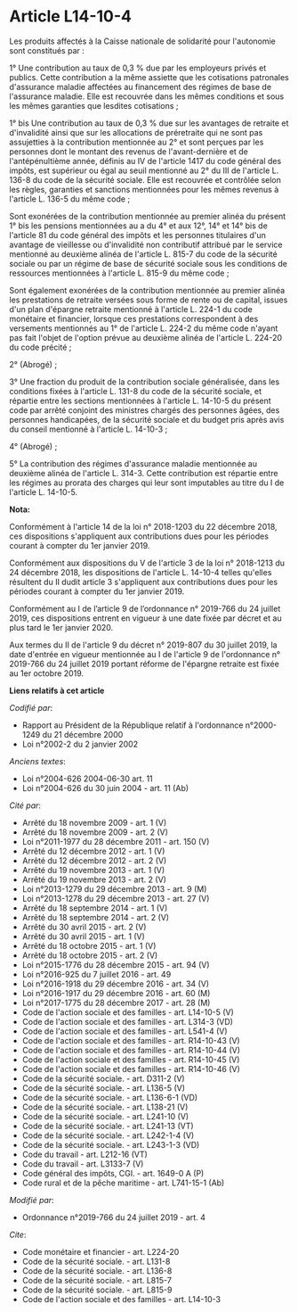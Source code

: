 # Article L14-10-4

Les produits affectés à la Caisse nationale de solidarité pour l'autonomie sont constitués par : 

1° Une contribution au taux de 0,3 % due par les employeurs privés et publics. Cette contribution a la même assiette que les
cotisations patronales d'assurance maladie affectées au financement des régimes de base de l'assurance maladie. Elle est
recouvrée dans les mêmes conditions et sous les mêmes garanties que lesdites cotisations ; 

1° bis Une contribution au taux de 0,3 % due sur les avantages de retraite et d'invalidité ainsi que sur les allocations de
préretraite qui ne sont pas assujetties à la contribution mentionnée au 2° et sont perçues par les personnes dont le montant
des revenus de l'avant-dernière et de l'antépénultième année, définis au IV de l'article 1417 du code général des impôts, est
supérieur ou égal au seuil mentionné au 2° du III de l'article L. 136-8 du code de la sécurité sociale. Elle est recouvrée et
contrôlée selon les règles, garanties et sanctions mentionnées pour les mêmes revenus à l'article L. 136-5 du même code ; 

Sont exonérées de la contribution mentionnée au premier alinéa du présent 1° bis les pensions mentionnées au a du 4° et aux
12°, 14° et 14° bis de l'article 81 du code général des impôts et les personnes titulaires d'un avantage de vieillesse ou
d'invalidité non contributif attribué par le service mentionné au deuxième alinéa de l'article L. 815-7 du code de la
sécurité sociale ou par un régime de base de sécurité sociale sous les conditions de ressources mentionnées à l'article L.
815-9 du même code ; 

Sont également exonérées de la contribution mentionnée au premier alinéa les prestations de retraite versées sous forme de
rente ou de capital, issues d'un plan d'épargne retraite mentionné à l'article L. 224-1 du code monétaire et financier,
lorsque ces prestations correspondent à des versements mentionnés au 1° de l'article L. 224-2 du même code n'ayant pas fait
l'objet de l'option prévue au deuxième alinéa de l'article L. 224-20 du code précité ; 

2° (Abrogé) ; 

3° Une fraction du produit de la contribution sociale généralisée, dans les conditions fixées à l'article L. 131-8 du code de
la sécurité sociale, et répartie entre les sections mentionnées à l'article L. 14-10-5 du présent code par arrêté conjoint
des ministres chargés des personnes âgées, des personnes handicapées, de la sécurité sociale et du budget pris après avis du
conseil mentionné à l'article L. 14-10-3 ; 

4° (Abrogé) ; 

5° La contribution des régimes d'assurance maladie mentionnée au deuxième alinéa de l'article L. 314-3. Cette contribution
est répartie entre les régimes au prorata des charges qui leur sont imputables au titre du I de l'article L. 14-10-5.

**Nota:**

Conformément à l'article 14 de la loi n° 2018-1203 du 22 décembre 2018, ces dispositions s'appliquent aux contributions dues
pour les périodes courant à compter du 1er janvier 2019.

Conformément aux dispositions du V de l'article 3 de la loi n° 2018-1213 du 24 décembre 2018, les dispositions de l'article
L. 14-10-4 telles qu'elles résultent du II dudit article 3 s'appliquent aux contributions dues pour les périodes courant à
compter du 1er janvier 2019.

Conformément au I de l’article 9 de l’ordonnance n° 2019-766 du 24 juillet 2019, ces dispositions entrent en vigueur à une
date fixée par décret et au plus tard le 1er janvier 2020.

Aux termes du II de l'article 9 du décret n° 2019-807 du 30 juillet 2019, la date d'entrée en vigueur mentionnée au I de
l'article 9 de l'ordonnance n° 2019-766 du 24 juillet 2019 portant réforme de l'épargne retraite est fixée au 1er octobre
2019.

**Liens relatifs à cet article**

_Codifié par_:

  - Rapport au Président de la République relatif à l'ordonnance n°2000-1249 du 21 décembre 2000
  - Loi n°2002-2 du 2 janvier 2002

_Anciens textes_:

  - Loi n°2004-626 2004-06-30 art. 11
  - Loi n°2004-626 du 30 juin 2004 - art. 11 (Ab)

_Cité par_:

  - Arrêté du 18 novembre 2009 - art. 1 (V)
  - Arrêté du 18 novembre 2009 - art. 2 (V)
  - Loi n°2011-1977 du 28 décembre 2011 - art. 150 (V)
  - Arrêté du 12 décembre 2012 - art. 1 (V)
  - Arrêté du 12 décembre 2012 - art. 2 (V)
  - Arrêté du 19 novembre 2013 - art. 1 (V)
  - Arrêté du 19 novembre 2013 - art. 2 (V)
  - Loi n°2013-1279 du 29 décembre 2013 - art. 9 (M)
  - Loi n°2013-1278 du 29 décembre 2013 - art. 27 (V)
  - Arrêté du 18 septembre 2014 - art. 1 (V)
  - Arrêté du 18 septembre 2014 - art. 2 (V)
  - Arrêté du 30 avril 2015 - art. 2 (V)
  - Arrêté du 30 avril 2015 - art. 1 (V)
  - Arrêté du 18 octobre 2015 - art. 1 (V)
  - Arrêté du 18 octobre 2015 - art. 2 (V)
  - Loi n°2015-1776 du 28 décembre 2015 - art. 94 (V)
  - Loi n°2016-925 du 7 juillet 2016 - art. 49
  - Loi n°2016-1918 du 29 décembre 2016 - art. 34 (V)
  - Loi n°2016-1917 du 29 décembre 2016 - art. 60 (M)
  - Loi n°2017-1775 du 28 décembre 2017 - art. 28 (M)
  - Code de l'action sociale et des familles - art. L14-10-5 (V)
  - Code de l'action sociale et des familles - art. L314-3 (VD)
  - Code de l'action sociale et des familles - art. L541-4 (V)
  - Code de l'action sociale et des familles - art. R14-10-43 (V)
  - Code de l'action sociale et des familles - art. R14-10-44 (V)
  - Code de l'action sociale et des familles - art. R14-10-45 (V)
  - Code de l'action sociale et des familles - art. R14-10-46 (V)
  - Code de la sécurité sociale. - art. D311-2 (V)
  - Code de la sécurité sociale. - art. L136-5 (V)
  - Code de la sécurité sociale. - art. L136-6-1 (VD)
  - Code de la sécurité sociale. - art. L138-21 (V)
  - Code de la sécurité sociale. - art. L241-10 (V)
  - Code de la sécurité sociale. - art. L241-13 (VT)
  - Code de la sécurité sociale. - art. L242-1-4 (V)
  - Code de la sécurité sociale. - art. L243-1-3 (VD)
  - Code du travail - art. L212-16 (VT)
  - Code du travail - art. L3133-7 (V)
  - Code général des impôts, CGI. - art. 1649-0 A (P)
  - Code rural et de la pêche maritime - art. L741-15-1 (Ab)

_Modifié par_:

  - Ordonnance n°2019-766 du 24 juillet 2019 - art. 4

_Cite_:

  - Code monétaire et financier - art. L224-20
  - Code de la sécurité sociale. - art. L131-8
  - Code de la sécurité sociale. - art. L136-8
  - Code de la sécurité sociale. - art. L815-7
  - Code de la sécurité sociale. - art. L815-9
  - Code de l'action sociale et des familles - art. L14-10-3
